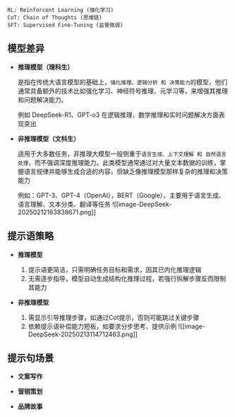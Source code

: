 
	RL: Reinforcent Learning (强化学习)
	CoT: Chain of Thoughts (思维链)
	SFT: Supervised Fine-Tuning (监督微调)

##  模型差异

- **推理模型（理科生）**

	是指在传统大语言模型的基础上，`强化推理、逻辑分析 和 决策能力`的模型，他们通常具备额外的技术比如强化学习、神经符号推理、元学习等，来增强其推理和问题解决能力。
	
	例如 DeepSeek-R1、GPT-o3 在逻辑推理、数学推理和实时问题解决方面表现突出


-  **非推理模型（文科生）**

	适用于大多数任务，非推理大模型一般侧重于`语言生成、上下文理解 和 自然语言处理`，而不强调深度推理能力。此类模型通常通过对大量文本数据的训练，掌握语言规律并能够生成合适的内容，但缺乏像推理模型那样复杂的推理和决策能力
	
	例如：GPT-3、GPT-4（OpenAI），BERT（Google），主要用于语言生成、语言理解、文本分类、翻译等任务
	![[image-DeepSeek-20250212163838671.png]]


## 提示语策略


-  **推理模型**

	1.  提示语更简洁，只需明确任务目标和需求，因其已内化推理逻辑
	2.  无需逐步指导，模型自动生成结构化推理过程，若强行拆解步骤反而限制其能力


-  **非推理模型**

	1.  需显示引导推理步骤，如通过Cot提示，否则可能跳过关键步骤
	2.  依赖提示语补偿能力短板，如要求分步思考、提供示例
	![[image-DeepSeek-20250213114712463.png]]



## 提示句场景

-  **文案写作**

-  **营销策划**

-  **品牌故事**







